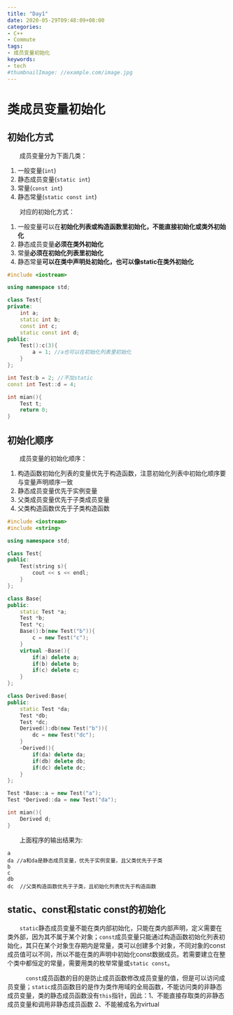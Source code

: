 ```yaml
---
title: "Day1"
date: 2020-05-29T09:48:09+08:00
categories:
- C++
- Commute
tags:
- 成员变量初始化
keywords:
- tech
#thumbnailImage: //example.com/image.jpg
---
```


<!--more-->

# 类成员变量初始化

## 初始化方式

　　成员变量分为下面几类：
1. 一般变量(`int`)
2. 静态成员变量(`static int`)
3. 常量(`const int`)
4. 静态常量(`static const int`)

　　对应的初始化方式：
1. 一般变量可以在**初始化列表或构造函数里初始化，不能直接初始化或类外初始化**
2. 静态成员变量**必须在类外初始化**
3. 常量**必须在初始化列表里初始化**
4. 静态常量**可以在类中声明处初始化，也可以像static在类外初始化**

```cpp
#include <iostream>

using namespace std;

class Test{
private:
    int a;
    static int b;
    const int c;
    static const int d;
public:
    Test():c(3){
        a = 1; //a也可以在初始化列表里初始化
    }
};

int Test:b = 2; //不加static
const int Test::d = 4;

int mian(){
    Test t;
    return 0;
}
```

## 初始化顺序

　　成员变量的初始化顺序：
1. 构造函数初始化列表的变量优先于构造函数，注意初始化列表中初始化顺序要与变量声明顺序一致
2. 静态成员变量优先于实例变量
3. 父类成员变量优先于子类成员变量
4. 父类构造函数优先于子类构造函数

```cpp
#include <iostream>
#include <string>

using namespace std;

class Test{
public:
    Test(string s){
        cout << s << endl;
    }
};

class Base{
public:
    static Test *a;
    Test *b;
    Test *c;
    Base():b(new Test("b")){
        c = new Test("c");
    }
    virtual ~Base(){
        if(a) delete a;
        if(b) delete b;
        if(c) delete c;
    }
};

class Derived:Base{
public:
    static Test *da;
    Test *db;
    Test *dc;
    Derived():db(new Test("b")){
        dc = new Test("dc");
    }
    ~Derived(){
        if(da) delete da;
        if(db) delete db;
        if(dc) delete dc;
    }
};

Test *Base::a = new Test("a");
Test *Derived::da = new Test("da");

int mian(){
    Derived d;
}
```

　　上面程序的输出结果为:
```
a
da //a和da是静态成员变量，优先于实例变量，且父类优先于子类
b
c
db
dc  //父类构造函数优先于子类，且初始化列表优先于构造函数
```

## static、const和static const的初始化

　　`static`静态成员变量不能在类内部初始化，只能在类内部声明，定义需要在类外部，因为其不属于某个对象；`const`成员变量只能通过构造函数初始化列表初始化，其只在某个对象生存期内是常量，类可以创建多个对象，不同对象的const成员值可以不同，所以不能在类的声明中初始化const数据成员。若需要建立在整个类中都恒定的常量，需要用类的枚举常量或`static const`。

　　　`const`成员函数的目的是防止成员函数修改成员变量的值，但是可以访问成员变量；`static`成员函数目的是作为类作用域的全局函数，不能访问类的非静态成员变量，类的静态成员函数没有`this`指针，因此：1、不能直接存取类的非静态成员变量和调用非静态成员函数 2、不能被成名为virtual